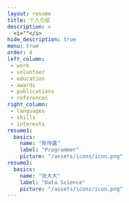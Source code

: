 ```yaml
---
layout: resume
title: 个人介绍
description: >
  <i>""</i>
hide_description: true
menu: true
order: 4
left_column:
 - work
 - volunteer
 - education  
 - awards
 - publications
 - references
right_column:
 - languages
 - skills
 - interests
resume1:
  basics:
    name: "陈传露" 
    label: "Programmer" 
    picture: "/assets/icons/icon.png"
resume2:
  basics:  
    name: "张大大" 
    label: "Data Science" 
    picture: "/assets/icons/icon.png"
---
```

